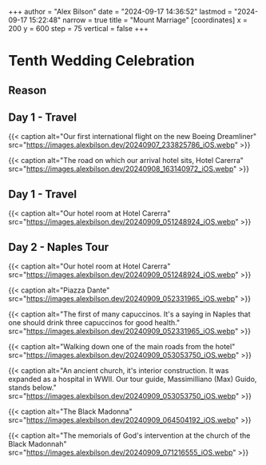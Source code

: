 +++
author = "Alex Bilson"
date = "2024-09-17 14:36:52"
lastmod = "2024-09-17 15:22:48"
narrow = true
title = "Mount Marriage"
[coordinates]
    x = 200
    y = 600
    step = 75
    vertical = false
+++

# Tenth Wedding Celebration

## Reason

## Day 1 - Travel

{{< caption alt="Our first international flight on the new Boeing Dreamliner" src="https://images.alexbilson.dev/20240907_233825786_iOS.webp" >}}

{{< caption alt="The road on which our arrival hotel sits, Hotel Carerra" src="https://images.alexbilson.dev/20240908_163140972_iOS.webp" >}}

## Day 1 - Travel

{{< caption alt="Our hotel room at Hotel Carerra" src="https://images.alexbilson.dev/20240909_051248924_iOS.webp" >}}

## Day 2 - Naples Tour

{{< caption alt="Our hotel room at Hotel Carerra" src="https://images.alexbilson.dev/20240909_051248924_iOS.webp" >}}

{{< caption alt="Piazza Dante" src="https://images.alexbilson.dev/20240909_052331965_iOS.webp" >}}

{{< caption alt="The first of many capuccinos. It's a saying in Naples that one should drink three capuccinos for good health." src="https://images.alexbilson.dev/20240909_052331965_iOS.webp" >}}

{{< caption alt="Walking down one of the main roads from the hotel" src="https://images.alexbilson.dev/20240909_053053750_iOS.webp" >}}

{{< caption alt="An ancient church, it's interior construction. It was expanded as a hospital in WWII. Our tour guide, Massimilliano (Max) Guido, stands below." src="https://images.alexbilson.dev/20240909_053053750_iOS.webp" >}}

{{< caption alt="The Black Madonna" src="https://images.alexbilson.dev/20240909_064504192_iOS.webp" >}}

{{< caption alt="The memorials of God's intervention at the church of the Black Madonnah" src="https://images.alexbilson.dev/20240909_071216555_iOS.webp" >}}
